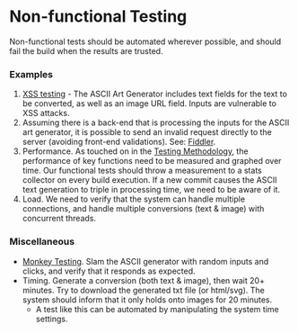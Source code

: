 # Non-functional Testing

Non-functional tests should be automated wherever possible, and should fail the build when the results are trusted.

### Examples
   1. [XSS testing](https://www.owasp.org/index.php/XSS_Filter_Evasion_Cheat_Sheet) - The ASCII Art Generator includes text fields for the text to be converted, as well as an image URL field. Inputs are vulnerable to XSS attacks.
   2. Assuming there is a back-end that is processing the inputs for the ASCII art generator, it is possible to send an invalid request directly to the server (avoiding front-end validations). See: [Fiddler](http://www.telerik.com/fiddler).
   3. Performance. As touched on in the [Testing Methodology](./pages/Testing-Methodology.md), the performance of key functions need to be measured and graphed over time. Our functional tests should throw a measurement to a stats collector on every build execution. If a new commit causes the ASCII text generation to triple in processing time, we need to be aware of it.
   4. Load. We need to verify that the system can handle multiple connections, and handle multiple conversions (text & image) with concurrent threads.

### Miscellaneous
  * [Monkey Testing](https://monkeytest.it/). Slam the ASCII generator with random inputs and clicks, and verify that it responds as expected.
  * Timing. Generate a conversion (both text & image), then wait 20+ minutes. Try to download the generated txt file (or html/svg). The system should inform that it only holds onto images for 20 minutes.
     - A test like this can be automated by manipulating the system time settings. 

